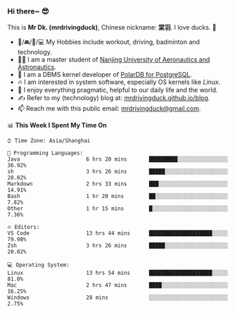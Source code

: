 ### Hi there~ 😎

This is **Mr Dk. (mrdrivingduck)**, Chinese nickname: **棠羽**. I love ducks. 🦆

- 💪/🚘/🏸/💻 My Hobbies include workout, driving, badminton and technology.
- 👨‍🎓 I am a master student of [Nanjing University of Aeronautics and Astronautics](https://en.wikipedia.org/wiki/Nanjing_University_of_Aeronautics_and_Astronautics).
- 🍊 I am a DBMS kernel developer of [PolarDB for PostgreSQL](https://github.com/ApsaraDB/PolarDB-for-PostgreSQL).
- 🔥 I am interested in system software, especially OS kernels like *Linux*.
- 🔧 I enjoy everything pragmatic, helpful to our daily life and the world.
- ✍ Refer to my (technology) blog at: [mrdrivingduck.github.io/blog](https://www.mrdrivingduck.cn/blog/#/).
- 📫 Reach me with this public email: [mrdrivingduck@gmail.com](mailto:mrdrivingduck@gmail.com).

<!--START_SECTION:waka-->
📊 **This Week I Spent My Time On** 

```text
⌚︎ Time Zone: Asia/Shanghai

💬 Programming Languages: 
Java                     6 hrs 20 mins       █████████░░░░░░░░░░░░░░░░   36.92% 
sh                       3 hrs 26 mins       █████░░░░░░░░░░░░░░░░░░░░   20.02% 
Markdown                 2 hrs 33 mins       ███░░░░░░░░░░░░░░░░░░░░░░   14.91% 
Bash                     1 hr 20 mins        ██░░░░░░░░░░░░░░░░░░░░░░░   7.82% 
Other                    1 hr 15 mins        █░░░░░░░░░░░░░░░░░░░░░░░░   7.36%

🔥 Editors: 
VS Code                  13 hrs 44 mins      ████████████████████░░░░░   79.98% 
Zsh                      3 hrs 26 mins       █████░░░░░░░░░░░░░░░░░░░░   20.02%

💻 Operating System: 
Linux                    13 hrs 54 mins      ████████████████████░░░░░   81.0% 
Mac                      2 hrs 47 mins       ████░░░░░░░░░░░░░░░░░░░░░   16.25% 
Windows                  28 mins             ░░░░░░░░░░░░░░░░░░░░░░░░░   2.75%

```


<!--END_SECTION:waka-->

<!-- ![Mr Dk.'s GitHub Stats](https://github-readme-stats.vercel.app/api?username=mrdrivingduck&count_private&show_icons=true&theme=buefy) -->

<!-- ![Most Used Languages](https://github-readme-stats.vercel.app/api/top-langs/?username=mrdrivingduck&exclude_repo=mips32-CPU,snort-tcp-socket&theme=buefy&layout=compact&langs_count=10) -->


<!--
**mrdrivingduck/mrdrivingduck** is a ✨ _special_ ✨ repository because its `README.md` (this file) appears on your GitHub profile.

Here are some ideas to get you started:

- 🔭 I’m currently working on ...
- 🌱 I’m currently learning ...
- 👯 I’m looking to collaborate on ...
- 🤔 I’m looking for help with ...
- 💬 Ask me about ...
- 📫 How to reach me: ...
- 😄 Pronouns: ...
- ⚡ Fun fact: ...
-->
